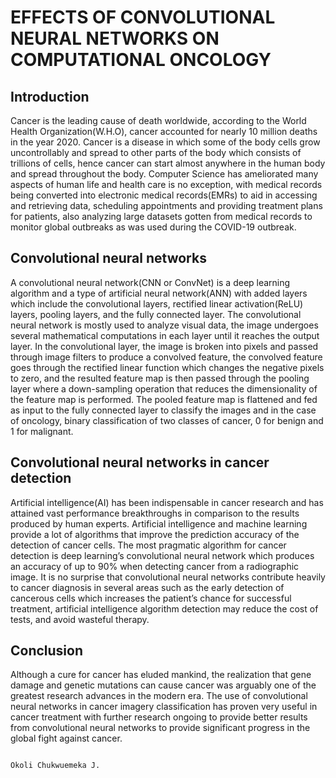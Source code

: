 # EFFECTS OF CONVOLUTIONAL NEURAL NETWORKS ON COMPUTATIONAL ONCOLOGY

## Introduction
   Cancer is the leading cause of death worldwide, according to the World Health Organization(W.H.O), cancer accounted for nearly 10 million deaths in the year 2020. Cancer is a disease in which some of the body cells grow uncontrollably and spread to other parts of the body which consists of trillions of cells, hence cancer can start almost anywhere in the human body and spread throughout the body.
   Computer Science has ameliorated many aspects of human life and health care is no exception, with medical records being converted into electronic medical records(EMRs) to aid in accessing and retrieving data, scheduling appointments and providing treatment plans for patients, also analyzing large datasets gotten from medical records to monitor global outbreaks as was used during the COVID-19 outbreak.

## Convolutional neural networks
   A convolutional neural network(CNN or ConvNet) is a deep learning algorithm and a type of artificial neural network(ANN) with added layers which include the convolutional layers, rectified linear activation(ReLU) layers, pooling layers, and the fully connected layer. The convolutional neural network is mostly used to analyze visual data, the image undergoes several mathematical computations in each layer until it reaches the output layer. In the convolutional layer, the image is broken into pixels and passed through image filters to produce a convolved feature, the convolved feature goes through the rectified linear function which changes the negative pixels to zero, and the resulted feature map is then passed through the pooling layer where a down-sampling operation that reduces the dimensionality of the feature map is performed. The pooled feature map is flattened and fed as input to the fully connected layer to classify the images and in the case of oncology, binary classification of two classes of cancer, 0 for benign and 1 for malignant.

## Convolutional neural networks in cancer detection
   Artificial intelligence(AI) has been indispensable in cancer research and has attained vast performance breakthroughs in comparison to the results produced by human experts. Artificial intelligence and machine learning provide a lot of algorithms that improve the prediction accuracy of the detection of cancer cells. The most pragmatic algorithm for cancer detection is deep learning’s convolutional neural network which produces an accuracy of up to 90% when detecting cancer from a radiographic image. It is no surprise that convolutional neural networks contribute heavily to cancer diagnosis in several areas such as the early detection of cancerous cells which increases the patient’s chance for successful treatment, artificial intelligence algorithm detection may reduce the cost of tests, and avoid wasteful therapy.

## Conclusion
   Although a cure for cancer has eluded mankind, the realization that gene damage and genetic mutations can cause cancer was arguably one of the greatest research advances in the modern era. The use of convolutional neural networks in cancer imagery classification has proven very useful in cancer treatment with further research ongoing to provide better results from convolutional neural networks to provide significant progress in the global fight against cancer. 
   
                                                                                                 Okoli Chukwuemeka J.


